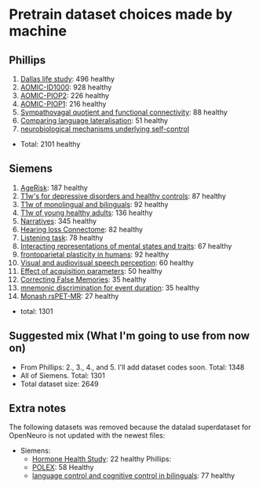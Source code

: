 # Pretrain dataset choices made by machine

## Phillips

1. [Dallas life study](https://openneuro.org/datasets/ds004856/versions/1.0.4): 496 healthy
2. [AOMIC-ID1000](https://openneuro.org/datasets/ds003097/versions/1.2.1): 928 healthy
3. [AOMIC-PIOP2](https://openneuro.org/datasets/ds002790/versions/2.0.0): 226 healthy
4. [AOMIC-PIOP1](https://openneuro.org/datasets/ds002785/versions/2.0.0): 216 healthy
5. [Sympathovagal quotient and functional connectivity](https://openneuro.org/datasets/ds004648/versions/1.0.0): 88 healthy
6. [Comparing language lateralisation](https://openneuro.org/datasets/ds004073/versions/1.0.1): 51 healthy
7. [neurobiological mechanisms underlying self-control](https://openneuro.org/datasets/ds002643/versions/1.1.0)

- Total: 2101 healthy

## Siemens

1. [AgeRisk](https://openneuro.org/datasets/ds004711/versions/1.0.0): 187 healthy
2. [T1w's for depressive disorders and healthy controls](https://openneuro.org/datasets/ds003653/versions/1.0.0): 87 healthy
3. [T1w of monolingual and bilinguals](https://openneuro.org/datasets/ds001747/versions/1.1.0): 92 healthy
4. [T1w of young healthy adults](https://openneuro.org/datasets/ds003826/versions/3.0.1): 136 healthy
5. [Narratives](https://openneuro.org/datasets/ds002345/versions/1.1.4): 345 healthy
6. [Hearing loss Connectome](https://openneuro.org/datasets/ds005026/versions/1.0.0): 82 healthy
7. [Listening task](https://openneuro.org/datasets/ds004285/versions/1.0.0): 78 healthy
8. [Interacting representations of mental states and traits](https://openneuro.org/datasets/ds004217/versions/1.0.0): 67 healthy
9. [frontoparietal plasticity in humans](https://openneuro.org/datasets/ds003849/versions/1.0.0): 92 healthy
10. [Visual and audiovisual speech perception](https://openneuro.org/datasets/ds003717/versions/1.1.0): 60 healthy
11. [Effect of acquisition parameters](https://openneuro.org/datasets/ds004499/versions/1.0.3): 50 healthy
12. [Correcting False Memories](https://openneuro.org/datasets/ds002242/versions/1.0.0): 35 healthy
13. [mnemonic discrimination for event duration](https://openneuro.org/datasets/ds002655/versions/1.0.1): 35 healthy
14. [Monash rsPET-MR](https://openneuro.org/datasets/ds002898/versions/1.4.2): 27 healthy

- total: 1301

## Suggested mix (What I'm going to use from now on)

- From Phillips: 2., 3., 4., and 5. I'll add dataset codes soon. Total: 1348
- All of Siemens. Total: 1301
- Total dataset size: 2649

## Extra notes

The following datasets was removed because the datalad superdataset for OpenNeuro is not updated with the newest files:

- Siemens:
  - [Hormone Health Study](https://openneuro.org/datasets/ds005360/versions/1.0.0): 22 healthy
Phillips:
  - [POLEX](https://openneuro.org/datasets/ds005375/versions/1.0.0): 58 Healthy
  - [language control and cognitive control in bilinguals](https://openneuro.org/datasets/ds005455/versions/1.1.5): 77 healthy
